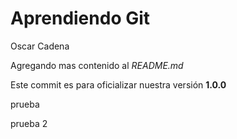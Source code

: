 # Aprendiendo Git

Oscar Cadena

Agregando mas contenido al _README.md_

Este commit es para oficializar nuestra versión **1.0.0**

prueba

prueba 2
